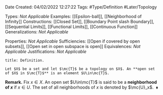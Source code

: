 <div class="topSpace"></div>

Date Created: 04/02/2022 12:27:22
Tags: #Type/Definition #Later/Topology

Types: <i>Not Applicable</i>
Examples: [[Epsilon-ball]], [[Neighborhood of Infinity]]
Constructions: [[Closed Set]], [[Boundary Point slash Boundary]], [[Sequential Limits]], [[Functional Limits]], [[Continuous Function]]
Generalizations: <i>Not Applicable</i>

Properties: <i>Not Applicable</i>
Sufficiencies: [[Open if covered by open subsets]], [[Open set in open subspace is open]]
Equivalences: <i>Not Applicable</i>
Justifications: <i>Not Applicable</i>

``` ad-Definition
title: Definition.

Let $X$ be a set and let $\mc{T}$ be a topology on $X$. An **open set of $X$ in $\mc{T}$** is an element $U\in\mc{T}$.

```

<b>Remark.</b> Fix $x\in X$. An open set $U\in\mc{T}$ is said to be a **neighborhood of $x$** if $x\in U$. The set of all neighborhoods of $x$ is denoted by $\mc{U}_x$.<span style="float:right;">$\blacklozenge$</span>
